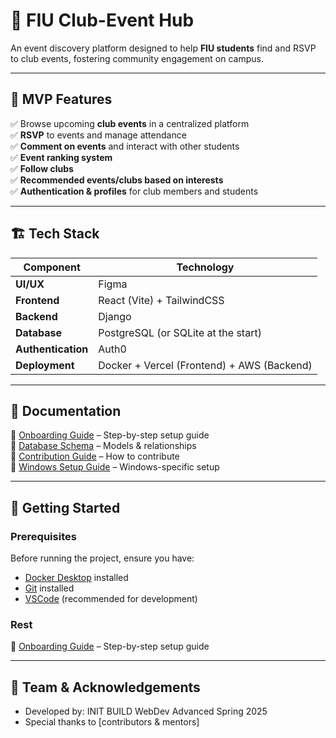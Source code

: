 # 🚀 FIU Club-Event Hub

An event discovery platform designed to help **FIU students** find and RSVP to club events, fostering community engagement on campus.  

---

## 📌 MVP Features  
✅ Browse upcoming **club events** in a centralized platform  
✅ **RSVP** to events and manage attendance  
✅ **Comment on events** and interact with other students   
✅ **Event ranking system**  
✅ **Follow clubs**  
✅ **Recommended events/clubs based on interests**  
✅ **Authentication & profiles** for club members and students  

---

## 🏗️ Tech Stack  
| **Component** | **Technology** |
|-------------|---------------|
| **UI/UX** | Figma |
| **Frontend** | React (Vite) + TailwindCSS |
| **Backend** | Django |
| **Database** | PostgreSQL (or SQLite at the start) |
| **Authentication** | Auth0 |
| **Deployment** | Docker + Vercel (Frontend) + AWS (Backend) |

---

## 📖 Documentation  
🔹 [Onboarding Guide](docs/onboarding.md) – Step-by-step setup guide  
🔹 [Database Schema](docs/database.md) – Models & relationships  
🔹 [Contribution Guide](docs/contributing.md) – How to contribute  
🔹 [Windows Setup Guide](docs/windows.md) – Windows-specific setup  
<!-- 🔹 [API Documentation](docs/api.md) – REST API reference   -->

---

## 🚀 Getting Started  

### **Prerequisites**  
Before running the project, ensure you have:  
- [Docker Desktop](https://www.docker.com/products/docker-desktop) installed  
- [Git](https://git-scm.com/downloads) installed  
- [VSCode](https://code.visualstudio.com/) (recommended for development)  

### **Rest**  
🔹 [Onboarding Guide](docs/onboarding.md) – Step-by-step setup guide 

---

## 🎯 Team & Acknowledgements
- Developed by: INIT BUILD WebDev Advanced Spring 2025
- Special thanks to [contributors & mentors]

